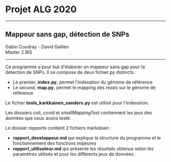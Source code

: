# Projet ALG 2020
***
## Mappeur sans gap, détection de SNPs
Gabin Coudray - David Gallien  
Master 2 BIS
***

Ce programme a pour but d'élaborer un mappeur sans gap pour la détection de SNPs. Il se compose de deux fichier.py 
distincts :
- Le premier, **index.py**, permet l'indexation du génome de référence
- Le second, **map.py**, permet le mapping des reads sur le génome de référence

Le fichier **tools_karkkainen_sanders.py** est utilisé pour l'indexation.

Les dossiers *coli*, *covid* et *smallMappingTest* contiennent les jeux des données que nous avons testé.

Le dossier *rapports* contient 2 fichiers markdown :

- **rapport_developpeur.md** qui explique la structure du programme et le fonctionnement des fonctions majeures
- **rapport_utilisateur.md** qui présente les résultats obtenus selon les paramètres utilisés et pour les différents jeux de données.

